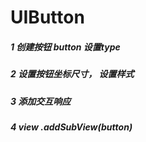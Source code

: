 # UIButton

<h5>  1 创建按钮 button  设置type</h5>
<h5> 2 设置按钮坐标尺寸， 设置样式</h5>
<h5> 3 添加交互响应</h5>
<h5> 4 view .addSubView(button)
</h5>
